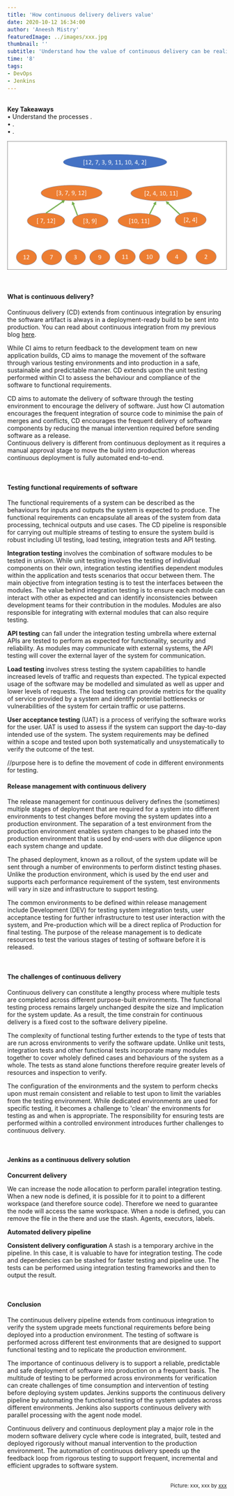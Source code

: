 ```yaml
---
title: 'How continuous delivery delivers value'
date: 2020-10-12 16:34:00
author: 'Aneesh Mistry'
featuredImage: ../images/xxx.jpg
thumbnail: ''
subtitle: 'Understand how the value of continuous delivery can be realised amongst teams of multiple developers.'
time: '8'
tags:
- DevOps
- Jenkins
---
```

<br>
<strong>Key Takeaways</strong><br>
&#8226; Understand the processes .<br>
&#8226; .<br>
&#8226; .<br>

![Merge sort step 2](../../src/images/011MergeSort2.png)


<br>
<h4>What is continuous delivery?</h4>
<p>
Continuous delivery (CD) extends from continuous integration by ensuring the software artifact is always in a deployment-ready build to be sent into production. You can read about continuous integration from my previous blog <a href="" target="_blank">here</a>.
</p>
<p>
While CI aims to return feedback to the development team on new application builds, CD aims to manage the movement of the software through various testing environments and into production in a safe, sustainable and predictable manner. CD extends upon the unit testing performed within CI to assess the behaviour and compliance of the software to functional requirements. 
</p>
<p>
CD aims to automate the delivery of software through the testing environment to encourage the delivery of software. Just how CI automation encourages the frequent integration of source code to minimise the pain of merges and conflicts, CD encourages the frequent delivery of software components by reducing the manual intervention required before sending software as a release.
<br>
Continuous delivery is different from continuous deployment as it requires a manual approval stage to move the build into production whereas continuous deployment is fully automated end-to-end.
</p>

<br>
<h4>Testing functional requirements of software</h4>
<p>
The functional requirements of a system can be described as the behaviours for inputs and outputs the system is expected to produce. The functional requirements can encapsulate all areas of the system from data processing, technical outputs and use cases. The CD pipeline is responsible for carrying out multiple streams of testing to ensure the system build is robust including UI testing, load testing, integration tests and API testing. 
</p>

<p>
<strong>Integration testing</strong> involves the combination of software modules to be tested in unison. While unit testing involves the testing of individual components on their own, integration testing identifies dependent modules within the application and tests scenarios that occur between them. The main objective from integration testing is to test the interfaces between the modules. The value behind integration testing is to ensure each module can interact with other as expected and can identify inconsistencies between development teams for their contribution in the modules. Modules are also responsible for integrating with external modules that can also require testing.
</p>

<p>
<strong>API testing</strong> can fall under the integration testing umbrella where external APIs are tested to perform as expected for functionality, security and reliability. As modules may communicate with external systems, the API testing will cover the external layer of the system for communication. 
</p>

<p>
<strong>Load testing</strong> involves stress testing the system capabilities to handle increased levels of traffic and requests than expected. The typical expected usage of the software may be modelled and simulated as well as upper and lower levels of requests. The load testing can provide metrics for the quality of service provided by a system and identify potential bottlenecks or vulnerabilities of the system for certain traffic or use patterns.
</p>

<p>
<strong>User acceptance testing</strong> (UAT) is a process of verifying the software works for the user. UAT is used to assess if the system can support the day-to-day intended use of the system. The system requirements may be defined within a scope and tested upon both systematically and unsystematically to verify the outcome of the test.
</p>

//purpose here is to define the movement of code in different environments for testing.
<br>
<h4>Release management with continuous delivery</h4>
<p>
The release management for continuous delivery defines the (sometimes) multiple stages of deployment that are required for a system into different environments to test changes before moving the system updates into a production environment. The separation of a test environment from the production environment enables system changes to be phased into the production environment that is used by end-users with due diligence upon each system change and update.
</p>
<p>
The phased deployment, known as a rollout, of the system update will be sent through a number of environments to perform distinct testing phases. Unlike the production environment, which is used by the end user and supports each performance requirement of the system, test environments will vary in size and infrastructure to support testing. 
</p>
<p>
The common environments to be defined within release management include Development (DEV) for testing system integration tests, user acceptance testing for further infrastructure to test user interaction with the system, and Pre-production which will be a direct replica of Production for final testing. The purpose of the release management is to dedicate resources to test the various stages of testing of software before it is released.
</p>

<br>
<h4>The challenges of continuous delivery</h4>
<p>
Continuous delivery can constitute a lengthy process where multiple tests are completed across different purpose-built environments. The functional testing process remains largely unchanged despite the size and implication for the system update. As a result, the time constrain for continuous delivery is a fixed cost to the software delivery pipeline.
</p>
<p>
The complexity of functional testing further extends to the type of tests that are run across environments to verify the software update. Unlike unit tests, integration tests and other functional tests incorporate many modules together to cover wholely defined cases and behaviours of the system as a whole. The tests as stand alone functions therefore require greater levels of resources and inspection to verify. 
</p>
<p>
The configuration of the environments and the system to perform checks upon must remain consistent and reliable to test upon to limit the variables from the testing environment. While dedicated environments are used for specific testing, it becomes a challenge to 'clean' the environments for testing as and when is appropriate. The responsibility for ensuring tests are performed within a controlled environment introduces further challenges to continuous delivery.
</p>

<br>
<h4>Jenkins as a continuous delivery solution</h4>
<p>
<strong>Concurrent delivery</strong>

We can increase the node allocation to perform parallel integration testing.
When a new node is defined, it is possible for it to point to a different workspace (and therefore source code).
Therefore we need to guarantee the node will access the same workspace.
When a node is defined, you can remove the file in the there and use the stash. Agents, executors, labels.

</p>

<p>
<strong>Automated delivery pipeline</strong>
</p>

<p>
<strong>Consistent delivery configuration</strong>
A stash is a temporary archive in the pipeline. In this case, it is valuable to have for integration testing.
The code and dependencies can be stashed for faster testing and pipeline use.
The tests can be performed using integration testing frameworks and then to output the result. 
</p>

<br>
<h4>Conclusion</h4>
<p>
The continuous delivery pipeline extends from continuous integration to verify the system upgrade meets functional requirements before being deployed into a production environment. The testing of software is performed across different test environments that are designed to support functional testing and to replicate the production environment.
</p>
<p>
The importance of continuous delivery is to support a reliable, predictable and safe deployment of software into production on a frequent basis. The multitude of testing to be performed across environments for verification can create challenges of time consumption and intervention of testing before deploying system updates. Jenkins supports the continuous delivery pipeline by automating the functional testing of the system updates across different environments. Jenkins also supports continuous delivery with parallel processing with the agent node model.
</p>
<p>
Continuous delivery and continuous deployment play a major role in the modern software delivery cycle where code is integrated, built, tested and deployed rigorously without manual intervention to the production environment. The automation of continuous delivery speeds up the feedback loop from rigorous testing to support frequent, incremental and efficient upgrades to software system. 
</p>

<br>
<small style="float: right;" >Picture: xxx, xxx by <a target="_blank" href="http">xxx</small></a><br>